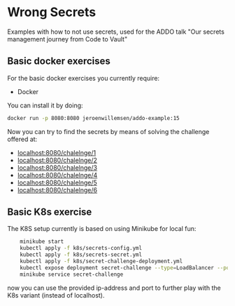 # Wrong Secrets
Examples with how to not use secrets, used for the ADDO talk "Our secrets management journey from Code to Vault"


## Basic docker exercises

For the basic docker exercises you currently require:

- Docker

You can install it by doing:

```bash
docker run -p 8080:8080 jeroenwillemsen/addo-example:15
```

Now you can try to find the secrets by means of solving the challenge offered at:

- [localhost:8080/chalelnge/1](localhost:8080/chalelnge/1)
- [localhost:8080/chalelnge/2](localhost:8080/chalelnge/2)
- [localhost:8080/chalelnge/3](localhost:8080/chalelnge/3)
- [localhost:8080/chalelnge/4](localhost:8080/chalelnge/4)
- [localhost:8080/chalelnge/5](localhost:8080/chalelnge/5)
- [localhost:8080/chalelnge/6](localhost:8080/chalelnge/6)

## Basic K8s exercise

The K8S setup currently is based on using Minikube for local fun:

```bash
    minikube start
    kubectl apply -f k8s/secrets-config.yml
    kubectl apply -f k8s/secrets-secret.yml
    kubectl apply -f k8s/secret-challenge-deployment.yml
    kubectl expose deployment secret-challenge --type=LoadBalancer --port=8080
    minikube service secret-challenge
```
now you can use the provided ip-address and port to further play with the K8s variant (instead of localhost).

